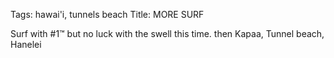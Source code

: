 Tags: hawai'i, tunnels beach
Title: MORE SURF
  
Surf with #1™ but no luck with the swell this time. then Kapaa, Tunnel beach, Hanelei  
